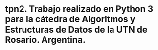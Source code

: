 # tpn2. Trabajo realizado en Python 3 para la cátedra de Algoritmos y Estructuras de Datos de la UTN de Rosario. Argentina.
